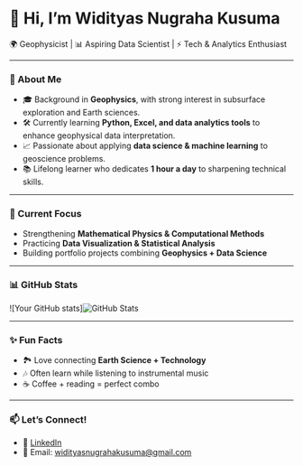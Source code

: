 # 👋 Hi, I’m Widityas Nugraha Kusuma  

🌍 Geophysicist | 📊 Aspiring Data Scientist | ⚡ Tech & Analytics Enthusiast  

---

### 🚀 About Me
- 🎓 Background in **Geophysics**, with strong interest in subsurface exploration and Earth sciences.  
- 🛠 Currently learning **Python, Excel, and data analytics tools** to enhance geophysical data interpretation.  
- 📈 Passionate about applying **data science & machine learning** to geoscience problems.  
- 📚 Lifelong learner who dedicates **1 hour a day** to sharpening technical skills.  

---

### 🌱 Current Focus
- Strengthening **Mathematical Physics & Computational Methods**  
- Practicing **Data Visualization & Statistical Analysis**  
- Building portfolio projects combining **Geophysics + Data Science**  

---

### 📊 GitHub Stats
![Your GitHub stats]![GitHub Stats](https://github-readme-stats.vercel.app/api?username=Widityas&show_icons=true&theme=default)

---

### ✨ Fun Facts
- 🏞 Love connecting **Earth Science + Technology**  
- 🎶 Often learn while listening to instrumental music  
- ☕ Coffee + reading = perfect combo

---

### 📫 Let’s Connect!
- 💼 [LinkedIn](www.linkedin.com/in/widityas-nugraha-kusuma) 
- 📧 Email: widityasnugrahakusuma@gmail.com
